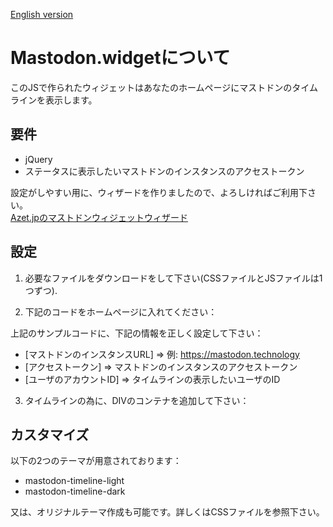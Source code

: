 [English version](README_en.md)

# Mastodon.widgetについて

このJSで作られたウィジェットはあなたのホームページにマストドンのタイムラインを表示します。

## 要件

 - jQuery
 - ステータスに表示したいマストドンのインスタンスのアクセストークン

設定がしやすい用に、ウィザードを作りましたので、よろしければご利用下さい。  
[Azet.jpのマストドンウィジェットウィザード](https://azet.jp/mastodon.wizard/wizard_jp.html)

## 設定

1) 必要なファイルをダウンロードをして下さい(CSSファイルとJSファイルは1つずつ).

2) 下記のコードをホームページに入れてください：


	<link rel="stylesheet" href="mastodon.widget.css">
	<script type="text/javascript" src="mastodon.widget.js"></script>
	<script>
		$(document).ready(function() {
			// jQUERY is required!
			var mapi = new MastodonApi({
				target_selector  : '#myTimeline'
				,instance_uri    : '[マストドンのインスタンスURL]'
				,access_token    : '[アクセストークン]'
				,account_id      : '[ユーザのアカウントID]'
				// optional parameters
				//,toots_limit     : 5
			});
		});
	</script>

上記のサンプルコードに、下記の情報を正しく設定して下さい：

 - [マストドンのインスタンスURL] => 例: https://mastodon.technology
 - [アクセストークン] => マストドンのインスタンスのアクセストークン
 - [ユーザのアカウントID]   => タイムラインの表示したいユーザのID

3) タイムラインの為に、DIVのコンテナを追加して下さい：

    <div id="myTimeline" class="mastodon-timeline mastodon-timeline-dark"></div>

## カスタマイズ

以下の2つのテーマが用意されております：

 - mastodon-timeline-light
 - mastodon-timeline-dark

又は、オリジナルテーマ作成も可能です。詳しくはCSSファイルを参照下さい。

